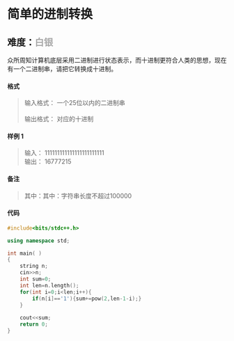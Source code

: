 # <font face ="黑体">简单的进制转换</font>
## 难度：<font face ="黑体" font color="#A9A9A9">白银</font>

众所周知计算机底层采用二进制进行状态表示，而十进制更符合人类的思想，现在有一个二进制串，请把它转换成十进制。

#### 格式
>输入格式：
一个25位以内的二进制串<br>
<br>输出格式：
对应的十进制

#### 样例 1
>输入：
111111111111111111111111<br>
输出：
16777215

#### 备注
>其中：其中：字符串长度不超过100000

#### 代码
```C++
#include<bits/stdc++.h> 

using namespace std;

int main( )
{
    string n;
    cin>>n;
    int sum=0;
    int len=n.length();
    for(int i=0;i<len;i++){
        if(n[i]=='1'){sum+=pow(2,len-1-i);}
    }
    
    cout<<sum;
    return 0;
}
```